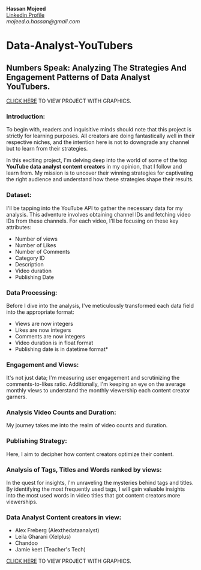 __Hassan Mojeed__<br>
[Linkedin Profile](https://www.linkedin.com/in/hassanmojeed/)<br>
_mojeed.o.hassan@gmail.com_



# Data-Analyst-YouTubers

## Numbers Speak: Analyzing The Strategies And Engagement Patterns of Data Analyst YouTubers. 

[CLICK HERE](https://nbviewer.org/github/HassanMojeed/Data-Analyst-YouTubers/blob/main/Analyzing%20Engagement%20Patterns%20of%20Data%20Analyst%20YouTubers.ipynb) TO VIEW PROJECT WITH GRAPHICS.

### Introduction:
To begin with, readers and inquisitive minds should note that this project is strictly for learning purposes. All creators are doing fantastically well in their respective niches, and the intention here is not to downgrade any channel but to learn from their strategies.

In this exciting project, I'm delving deep into the world of some of the top **YouTube data analyst content creators** in my opinion, that I follow and learn from. My mission is to uncover their winning strategies for captivating the right audience and understand how these strategies shape their results.

### Dataset:
I'll be tapping into the YouTube API to gather the necessary data for my analysis. This adventure involves obtaining channel IDs and fetching video IDs from these channels. For each video, I'll be focusing on these key attributes:

- Number of views
- Number of Likes
- Number of Comments
- Category ID
- Description
- Video duration
- Publishing Date

### Data Processing:
Before I dive into the analysis, I've meticulously transformed each data field into the appropriate format:

- Views are now integers
- Likes are now integers
- Comments are now integers
- Video duration is in float format
- Publishing date is in datetime format*

### Engagement and Views:
It's not just data; I'm measuring user engagement and scrutinizing the comments-to-likes ratio. Additionally, I'm keeping an eye on the average monthly views to understand the monthly viewership each content creator garners.

### Analysis Video  Counts and Duration:
My journey takes me into the realm of video counts and duration.

### Publishing Strategy:
Here, I aim to decipher how content creators optimize their content.

### Analysis of Tags, Titles and Words ranked by views:
In the quest for insights, I'm unraveling the mysteries behind tags and titles. By identifying the most frequently used tags, I will gain valuable insights into the most used words in video titles that got content creators more viewerships.

### Data Analyst Content creators in view:

- Alex Freberg (Alexthedataanalyst)
- Leila Gharani (Xelplus)
- Chandoo
- Jamie keet (Teacher's Tech)

[CLICK HERE](https://nbviewer.org/github/HassanMojeed/Data-Analyst-YouTubers/blob/main/Analyzing%20Engagement%20Patterns%20of%20Data%20Analyst%20YouTubers.ipynb) TO VIEW PROJECT WITH GRAPHICS.
